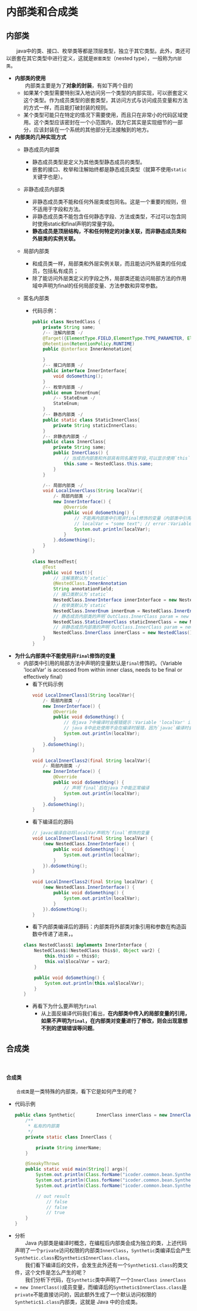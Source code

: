 # 内部类和合成类
## 内部类
&emsp;&emsp;java中的类、接口、枚举类等都是顶层类型，独立于其它类型。此外，类还可以嵌套在其它类型中进行定义，这就是`嵌套类型`（nested type），一般称为`内部类`。

- **内部类的使用**<br>
&emsp;&emsp;内部类主要是为了**对象的封装**，有如下两个目的<br>
    - 如果某个类型需要特别深入地访问另一个类型的内部实现，可以嵌套定义这个类型。作为成员类型的嵌套类型，其访问方式与访问成员变量和方法的方式一样，而且能打破封装的规则。
    - 某个类型可能只在特定的情况下需要使用，而且只在非常小的代码区域使用。这个类型应该密封在一个小范围内，因为它其实是实现细节的一部分，应该封装在一个系统的其他部分无法接触到的地方。
- **内部类的几种实现方式**<br>
    - 静态成员内部类
        - 静态成员类型是定义为其他类型静态成员的类型。
        - 嵌套的接口、枚举和注解始终都是静态成员类型（就算不使用`static`关键字也是）。

    - 非静态成员内部类
        - 非静态成员类不能和任何外层类或包同名。这是一个重要的规则，但不适用于字段和方法。
        - 非静态成员类不能包含任何静态字段、方法或类型，不过可以包含同时使用static和final声明的常量字段。
        - **静态成员是顶层结构，不和任何特定的对象关联，而非静态成员类和外层类的实例关联。**

    - 局部内部类
        - 和成员类一样，局部类和外层实例关联，而且能访问外层类的任何成员，包括私有成员；
        - 除了能访问外层类定义的字段之外，局部类还能访问局部方法的作用域中声明为final的任何局部变量、方法参数和异常参数。

    - 匿名内部类
        - 代码示例：
            ```java NestedClass
            public class NestedClass {
                private String same;
                /-- 注解内部类 -/
                @Target({ElementType.FIELD,ElementType.TYPE_PARAMETER, ElementType.TYPE_USE})
                @Retention(RetentionPolicy.RUNTIME)
                public @interface InnerAnnotation{

                }
                /-- 接口内部类 -/
                public interface InnerInterface{
                    void doSomething();
                }
                /-- 枚举内部类 -/
                public enum InnerEnum{
                    /-- StateEnum -/
                    StateEnum;
                }
                /-- 静态内部类 -/
                public static class StaticInnerClass{
                    private String staticInnerClass;
                }
                /-- 非静态内部类 -/
                public class InnerClass{
                    private String same;
                    public InnerClass() {
                        // 当成员内部类和外部具有同名属性字段,可以显示使用`this`
                        this.same = NestedClass.this.same;
                    }
                }

                /-- 局部内部类 -/
                void LocalInnerClass(String localVar){
                    /- 局部内部类 -/
                    new InnerInterface() {
                        @Override
                        public void doSomething() {
                            // 不能再内部类中引用非final修饰的变量（内部类中引用的变量默认是final修饰的）
                            // localVar = "some text"; // error：Variable 'localVar' is accessed from within inner class, needs to be final or effectively final
                            System.out.println(localVar);
                        }
                    }.doSomething();
                }
            }
            ```
            ```java NestedTest
            class NestedTest{
                @Test
                public void test(){
                    // 注解类默认为`static`
                    @NestedClass.InnerAnnotation
                    String annotationField;
                    // 接口类默认为`static`
                    NestedClass.InnerInterface innerInterface = new NestedClass.InnerInterface(){};
                    // 枚举类默认为`static`
                    NestedClass.InnerEnum innerEnum = NestedClass.InnerEnum.StateEnum;
                    // 静态成员内部类的声明`OutClass.InnerClass param = new OutClass().InnerClass()`
                    NestedClass.StaticInnerClass staticInnerClass = new NestedClass.StaticInnerClass();
                    // 非静态成员内部类的声明`OutClass.InnerClass param = new OutClass().new InnerClass()`
                    NestedClass.InnerClass innerClass = new NestedClass().new InnerClass();
                }
            }
            ```
- **为什么内部类中不能使用非`final`修饰的变量**
    - 内部类中引用的局部方法中声明的变量默认是`final`修饰的。（Variable 'localVar' is accessed from within inner class, needs to be final or effectively final）
        - 看下代码示例
            ```java
            void LocalInnerClass1(String localVar){
                /- 局部内部类 -/
                new InnerInterface() {
                    @Override
                    public void doSomething() {
                        // 在java 7中编译时会报错提示：Variable 'localVar' is accessed from within inner class, needs to be declared final
                        // java 8中此处使用不会在编译时报错，因为`javac`编译时会自动将变量声明为`final`
                        System.out.println(localVar);
                    }
                }.doSomething();
            }

            void LocalInnerClass2(final String localVar){
                /- 局部内部类 -/
                new InnerInterface() {
                    @Override
                    public void doSomething() {
                        // 声明`final`后在java 7中能正常编译
                        System.out.println(localVar);
                    }
                }.doSomething();
            }
            ```
        - 看下编译后的源码
            ```java
            // javac编译自动将localVar声明为`final`修饰的变量
            void LocalInnerClass1(final String localVar) {
                (new NestedClass.InnerInterface() {
                    public void doSomething() {
                        System.out.println(localVar);
                    }
                }).doSomething();
            }

            void LocalInnerClass2(final String localVar) {
                (new NestedClass.InnerInterface() {
                    public void doSomething() {
                        System.out.println(localVar);
                    }
                }).doSomething();
            }
            ```
        - 看下内部类编译后的源码：内部类将外部类对象引用和参数在构造函数中传递了进来，。
        ```java
        class NestedClass$1 implements InnerInterface {
            NestedClass$1(NestedClass this$0, Object var2) {
                this.this$0 = this$0;
                this.val$localVar = var2;
            }

            public void doSomething() {
                System.out.println(this.val$localVar);
            }
        }
        ```
        - 再看下为什么要声明为`final`
            - 从上面反编译代码我们看出，**在内部类中传入的局部变量的引用，如果不声明为`final`，在内部类对变量进行了修改，则会出现意想不到的逻辑错误等问题**。

## 合成类
&emsp;&emsp;
#### 合成类
&emsp;&emsp;`合成类`是一类特殊的内部类，看下它是如何产生的呢？

- 代码示例
    ```java
    public class Synthetic{        InnerClass innerClass = new InnerClass();
        /**
         * 私有的内部类
         */
        private static class InnerClass {

            private String innerName;
        }

        @SneakyThrows
        public static void main(String[] args){
            System.out.println(Class.forName("icoder.common.bean.Synthetic").isSynthetic());;
            System.out.println(Class.forName("icoder.common.bean.Synthetic$InnerClass").isSynthetic());;
            System.out.println(Class.forName("icoder.common.bean.Synthetic$1").isSynthetic());

            // out result
                // false
                // false
                // true
        }
    }
    ```
- 分析<br>
&emsp;&emsp;Java 内部类是编译时概念，在编程后内部类会成为独立的类，上述代码声明了一个`private`访问权限的内部类`InnerClass`，`Synthetic`类编译后会产生`Synthetic.class`和`Synthetic$InnerClass.class`。<br>
&emsp;&emsp;我们看下编译后的文件，会发生此外还有一个`Synthetic$1.class`的类文件，这个文件是怎么产生的呢？<br>
&emsp;&emsp;我们分析下代码，在`Synthetic`类中声明了一个`InnerClass innerClass = new InnerClass()`成员变量，而编译后的`Synthetic$InnerClass.class`是`private`不能直接访问的，因此额外生成了一个默认访问权限的`Synthetic$1.class`内部类，这就是 Java 中的合成类。
